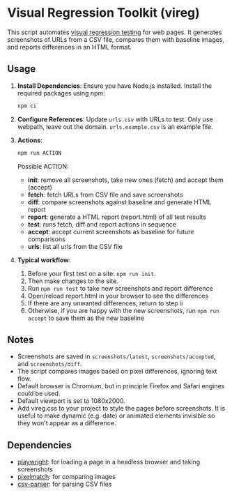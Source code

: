 # Visual Regression Toolkit (vireg)

This script automates [visual regression testing](https://www.browserstack.com/percy/visual-regression-testing) for web pages. 
It generates screenshots of URLs from a CSV file, 
compares them with baseline images, 
and reports differences in an HTML format.

## Usage

1. **Install Dependencies**: Ensure you have Node.js installed. Install the required packages using npm:
   ```bash
   npm ci
   ```

2. **Configure References**: Update `urls.csv` with URLs to test. Only use webpath, leave out the domain. `urls.example.csv` is an example file.

3. **Actions**:

    ```bash
    npm run ACTION
    ```

    Possible ACTION:
    * **init**: remove all screenshots, take new ones (fetch) and accept them (accept)
    * **fetch**: fetch URLs from CSV file and save screenshots
    * **diff**: compare screenshots against baseline and generate HTML report
    * **report**: generate a HTML report (report.html) of all test results
    * **test**: runs fetch, diff and report actions in sequence
    * **accept**: accept current screenshots as baseline for future comparisons
    * **urls**: list all urls from the CSV file

4. **Typical workflow**:

    1. Before your first test on a site: `npm run init`.
    2. Then make changes to the site.
    3. Run `npm run test` to take new screenshots and report difference
    4. Open/reload report.html in your browser to see the differences
    5. If there are any unwanted differences, return to step ii
    6. Otherwise, if you are happy with the new screenshots, run `npm run accept` to save them as the new baseline

## Notes

- Screenshots are saved in `screenshots/latest`, `screenshots/accepted`, and `screenshots/diff`.
- The script compares images based on pixel differences, ignoring text flow.
- Default browser is Chromium, but in principle Firefox and Safari engines could be used.
- Default viewport is set to 1080x2000.
- Add vireg.css to your project to style the pages before screenshots. It is useful to make dynamic (e.g. date) or animated elements invisible so they won't appear as a difference.

## Dependencies

* [playwright](https://github.com/microsoft/playwright): for loading a page in a headless browser and taking screenshots
* [pixelmatch](https://github.com/mapbox/pixelmatch): for comparing images
* [csv-parser](https://github.com/mafintosh/csv-parser): for parsing CSV files
